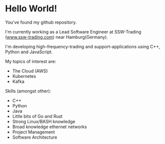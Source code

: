 # Hello World!

You've found my github repository.

I'm currently working as a Lead Software Engineer at SSW-Trading (www.ssw-trading.com) near Hamburg(Germany).

I'm developing high-frequency-trading and support-applications using C++, Python and JavaScript.

My topics of interest are:
- The Cloud (AWS)
- Kubernetes
- Kafka

Skills (amongst other):
- C++
- Python
- Java
- Little bits of Go and Rust
- Strong Linux/BASH knowledge
- Broad knowledge ethernet networks
- Project Management
- Software Architecture
